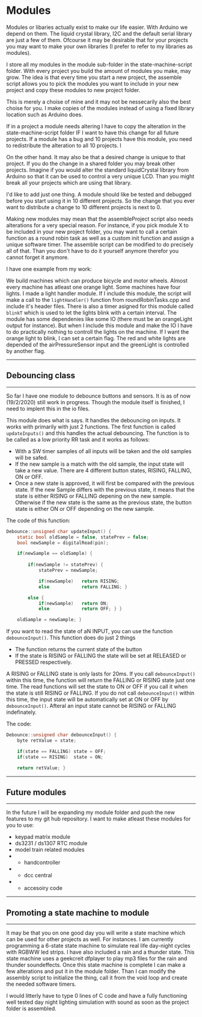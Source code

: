 # Modules

Modules or libaries actually exist to make our life easier. With Arduino we depend on them. The liquid crystal library, I2C and the default serial library are just a few of them. Ofcourse it may be desirable that for your projects you may want to make your own libraries (I prefer to refer to my libraries as modules). 

I store all my modules in the module sub-folder in the state-machine-script folder. With every project you build the amount of modules you make, may grow. The idea is that every time you start a new project, the assemble script allows you to pick the modules you want to include in your new project and copy these modules to new project folder.

This is merely a choise of mine and it may not be nessecarily also the best choise for you. I make copies of the modules instead of using a fixed library location such as Arduino does. 

If in a project a module needs altering I have to copy the alteration in the state-machine-script folder IF I want to have this change for all future projects. If a module has a bug and 10 projects have this module, you need to redistribute the alteration to all 10 projects. I 

On the other hand. It may also be that a desired change is unique to that project. If you do the change in a shared folder you may break other projects. Imagine if you would alter the standard liquidCrystal library from Arduino so that it can be used to control a very unique LCD. Than you might break all your projects which are using that library.

I'd like to add just one thing. A module should like be tested and debugged before you start using it in 10 different projects. So the change that you ever want to distribute a change to 10 different projects is next to 0.

Making new modules may mean that the assembleProject script also needs alterations for a very special reason. For instance, if you pick module X to be included in your new project folder, you may want to call a certain function as a round robin task as well as a custom init function and assign a unique software timer. The assemble script can be modified to do precisely all of that. Than you don't have to do it yourself anymore therefor you cannot forget it anymore.

I have one example from my work:

We build machines which can produce bicycle and motor wheels. Almost every machine has atleast one orange light. Some machines have four lights. I made a light handler module. If I include this module, the script will make a call to the `lightHandler()` function from roundRobinTasks.cpp and include it's header files. There is also a timer asigned for this module called `blinkT` which is used to let the lights blink with a certain interval. The module has some dependenies like some IO (there must be an orangeLight output for instance). But when I include this module and make the IO I have to do practically nothing to controll the lights on the machine. If I want the orange light to blink, I can set a certain flag. The red and white lights are depended of the airPressureSensor input and the greenLight is controlled by another flag.

---
## Debouncing class
---
So far I have one module to debounce buttons and sensors. It is as of now (19/2/2020) still work in progress. Though the module itself is finished, I need to implent this in the io files.

This module does what is says. It handles the debouncing on inputs. It works with primarily with just 2 functions. The first function is called `updateInputs()` and this handles the actual debouncing. The function is to be called as a low priority RR task and it works as follows:
- With a SW timer samples of all inputs will be taken and the old samples will be safed.
- If the new sample is a match with the old sample, the input state will take a new value. There are 4 different button states, RISING, FALLING, ON or OFF.
- Once a new state is approved, it will first be compared with the previous state. If the new Sample differs with the previous state, it means that the state is either RISING or FALLING depening on the new sample. Otherwise if the new state is the same as the previous state, the button state is either ON or OFF depending on the new sample.

The code of this function:
```c
Debounce::unsigned char updateInput() {
    static bool oldSample = false, statePrev = false;
    bool newSample = digitalRead(pin);

    if(newSample == oldSample) {	
	
        if(newSample != statePrev) {
            statePrev = newSample;

            if(newSample)   return RISING; 
            else            return FALLING; }

        else {	
            if(newSample)   return ON; 
            else            return OFF; } }

    oldSample = newSample; }
```
If you want to read the state of aN INPUT, you can use the function `debounceInput()`. This function does do just 2 things
- The function returns the current state of the button
- If the state is RISING or FALLING the state will be set at RELEASED or PRESSED respectively.

A RISING or FALLING state is only lasts for 20ms. If you call `debounceInput()` within this time, the function will return the FALLING or RISING state just one time. The read functions will set the state to ON or OFF if you call it when the state is still RISING or FALLING. If you do not call `debounceInput()` within this time, the input state will be automatically set at ON or OFF by `debounceInput()`. Afteral an input state cannot be RISING or FALLING indefinately.

The code:
```c
Debounce::unsigned char debounceInput() {
    byte retValue = state;

    if(state == FALLING) state = OFF;
    if(state == RISING)  state = ON; 

    return retValue; }
```
---
## Future modules
---
In the future I will be expanding my module folder and push the new features to my git hub repository. I want to make atleast these modules for you to use:
  
- keypad matrix module
- ds3231 / ds1307 RTC module
- model train related modules
- - handcontroller
- - dcc central
- - accesoiry code


---
## Promoting a state machine to module
---
It may be that you on one good day you will write a state machine which can be used for other projects as well. For instances. I am currently programming a 6-state state machine to simulate real life day-night cycles with RGBWW led strips. I have also included a rain and a thunder state. This state machine uses a geekcreit dfplayer to play mp3 files for the rain and thunder soundeffects. Once this state machine is complete I can make a few alterations and put it in the module folder. Than I can modify the assembly script to initialize the thing, call it from the void loop and create the needed software timers.

I would litterly have to type 0 lines of C code and have a fully functioning well tested day night lighting simulation with sound as soon as the project folder is assembled.